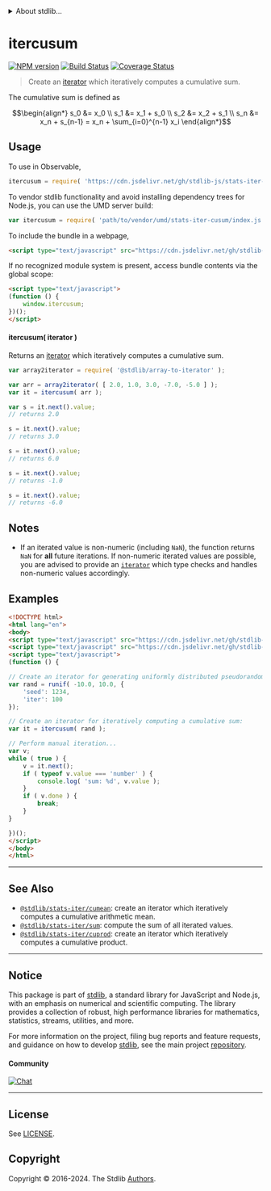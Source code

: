 <!--

@license Apache-2.0

Copyright (c) 2019 The Stdlib Authors.

Licensed under the Apache License, Version 2.0 (the "License");
you may not use this file except in compliance with the License.
You may obtain a copy of the License at

   http://www.apache.org/licenses/LICENSE-2.0

Unless required by applicable law or agreed to in writing, software
distributed under the License is distributed on an "AS IS" BASIS,
WITHOUT WARRANTIES OR CONDITIONS OF ANY KIND, either express or implied.
See the License for the specific language governing permissions and
limitations under the License.

-->


<details>
  <summary>
    About stdlib...
  </summary>
  <p>We believe in a future in which the web is a preferred environment for numerical computation. To help realize this future, we've built stdlib. stdlib is a standard library, with an emphasis on numerical and scientific computation, written in JavaScript (and C) for execution in browsers and in Node.js.</p>
  <p>The library is fully decomposable, being architected in such a way that you can swap out and mix and match APIs and functionality to cater to your exact preferences and use cases.</p>
  <p>When you use stdlib, you can be absolutely certain that you are using the most thorough, rigorous, well-written, studied, documented, tested, measured, and high-quality code out there.</p>
  <p>To join us in bringing numerical computing to the web, get started by checking us out on <a href="https://github.com/stdlib-js/stdlib">GitHub</a>, and please consider <a href="https://opencollective.com/stdlib">financially supporting stdlib</a>. We greatly appreciate your continued support!</p>
</details>

# itercusum

[![NPM version][npm-image]][npm-url] [![Build Status][test-image]][test-url] [![Coverage Status][coverage-image]][coverage-url] <!-- [![dependencies][dependencies-image]][dependencies-url] -->

> Create an [iterator][mdn-iterator-protocol] which iteratively computes a cumulative sum.

<section class="intro">

The cumulative sum is defined as

<!-- <equation class="equation" label="eq:cumulative_sum" align="center" raw="\begin{align*} s_0 &= x_0 \\ s_1 &= x_1 + s_0 \\ s_2 &= x_2 + s_1 \\ s_n &= x_n + s_{n-1} = x_n + \sum_{i=0}^{n-1} x_i \end{align*}" alt="Equation for the cumulative sum."> -->

```math
\begin{align*} s_0 &= x_0 \\ s_1 &= x_1 + s_0 \\ s_2 &= x_2 + s_1 \\ s_n &= x_n + s_{n-1} = x_n + \sum_{i=0}^{n-1} x_i \end{align*}
```

<!-- <div class="equation" align="center" data-raw-text="\begin{align*} s_0 &amp;= x_0 \\ s_1 &amp;= x_1 + s_0 \\ s_2 &amp;= x_2 + s_1 \\ s_n &amp;= x_n + s_{n-1} = x_n + \sum_{i=0}^{n-1} x_i \end{align*}" data-equation="eq:cumulative_sum">
    <img src="https://cdn.jsdelivr.net/gh/stdlib-js/stdlib@755a26b39bb6429f6d0b6dd8d13bd0bd1ec5ba35/lib/node_modules/@stdlib/stats/iter/cusum/docs/img/equation_cumulative_sum.svg" alt="Equation for the cumulative sum.">
    <br>
</div> -->

<!-- </equation> -->

</section>

<!-- /.intro -->

<!-- Package usage documentation. -->



<section class="usage">

## Usage

To use in Observable,

```javascript
itercusum = require( 'https://cdn.jsdelivr.net/gh/stdlib-js/stats-iter-cusum@umd/browser.js' )
```

To vendor stdlib functionality and avoid installing dependency trees for Node.js, you can use the UMD server build:

```javascript
var itercusum = require( 'path/to/vendor/umd/stats-iter-cusum/index.js' )
```

To include the bundle in a webpage,

```html
<script type="text/javascript" src="https://cdn.jsdelivr.net/gh/stdlib-js/stats-iter-cusum@umd/browser.js"></script>
```

If no recognized module system is present, access bundle contents via the global scope:

```html
<script type="text/javascript">
(function () {
    window.itercusum;
})();
</script>
```

#### itercusum( iterator )

Returns an [iterator][mdn-iterator-protocol] which iteratively computes a cumulative sum.

```javascript
var array2iterator = require( '@stdlib/array-to-iterator' );

var arr = array2iterator( [ 2.0, 1.0, 3.0, -7.0, -5.0 ] );
var it = itercusum( arr );

var s = it.next().value;
// returns 2.0

s = it.next().value;
// returns 3.0

s = it.next().value;
// returns 6.0

s = it.next().value;
// returns -1.0

s = it.next().value;
// returns -6.0
```

</section>

<!-- /.usage -->

<!-- Package usage notes. Make sure to keep an empty line after the `section` element and another before the `/section` close. -->

<section class="notes">

## Notes

-   If an iterated value is non-numeric (including `NaN`), the function returns `NaN` for **all** future iterations. If non-numeric iterated values are possible, you are advised to provide an [`iterator`][mdn-iterator-protocol] which type checks and handles non-numeric values accordingly.

</section>

<!-- /.notes -->

<!-- Package usage examples. -->

<section class="examples">

## Examples

<!-- eslint no-undef: "error" -->

```html
<!DOCTYPE html>
<html lang="en">
<body>
<script type="text/javascript" src="https://cdn.jsdelivr.net/gh/stdlib-js/random-iter-uniform@umd/browser.js"></script>
<script type="text/javascript" src="https://cdn.jsdelivr.net/gh/stdlib-js/stats-iter-cusum@umd/browser.js"></script>
<script type="text/javascript">
(function () {

// Create an iterator for generating uniformly distributed pseudorandom numbers:
var rand = runif( -10.0, 10.0, {
    'seed': 1234,
    'iter': 100
});

// Create an iterator for iteratively computing a cumulative sum:
var it = itercusum( rand );

// Perform manual iteration...
var v;
while ( true ) {
    v = it.next();
    if ( typeof v.value === 'number' ) {
        console.log( 'sum: %d', v.value );
    }
    if ( v.done ) {
        break;
    }
}

})();
</script>
</body>
</html>
```

</section>

<!-- /.examples -->

<!-- Section to include cited references. If references are included, add a horizontal rule *before* the section. Make sure to keep an empty line after the `section` element and another before the `/section` close. -->

<section class="references">

</section>

<!-- /.references -->

<!-- Section for related `stdlib` packages. Do not manually edit this section, as it is automatically populated. -->

<section class="related">

* * *

## See Also

-   <span class="package-name">[`@stdlib/stats-iter/cumean`][@stdlib/stats/iter/cumean]</span><span class="delimiter">: </span><span class="description">create an iterator which iteratively computes a cumulative arithmetic mean.</span>
-   <span class="package-name">[`@stdlib/stats-iter/sum`][@stdlib/stats/iter/sum]</span><span class="delimiter">: </span><span class="description">compute the sum of all iterated values.</span>
-   <span class="package-name">[`@stdlib/stats-iter/cuprod`][@stdlib/stats/iter/cuprod]</span><span class="delimiter">: </span><span class="description">create an iterator which iteratively computes a cumulative product.</span>

</section>

<!-- /.related -->

<!-- Section for all links. Make sure to keep an empty line after the `section` element and another before the `/section` close. -->


<section class="main-repo" >

* * *

## Notice

This package is part of [stdlib][stdlib], a standard library for JavaScript and Node.js, with an emphasis on numerical and scientific computing. The library provides a collection of robust, high performance libraries for mathematics, statistics, streams, utilities, and more.

For more information on the project, filing bug reports and feature requests, and guidance on how to develop [stdlib][stdlib], see the main project [repository][stdlib].

#### Community

[![Chat][chat-image]][chat-url]

---

## License

See [LICENSE][stdlib-license].


## Copyright

Copyright &copy; 2016-2024. The Stdlib [Authors][stdlib-authors].

</section>

<!-- /.stdlib -->

<!-- Section for all links. Make sure to keep an empty line after the `section` element and another before the `/section` close. -->

<section class="links">

[npm-image]: http://img.shields.io/npm/v/@stdlib/stats-iter-cusum.svg
[npm-url]: https://npmjs.org/package/@stdlib/stats-iter-cusum

[test-image]: https://github.com/stdlib-js/stats-iter-cusum/actions/workflows/test.yml/badge.svg?branch=main
[test-url]: https://github.com/stdlib-js/stats-iter-cusum/actions/workflows/test.yml?query=branch:main

[coverage-image]: https://img.shields.io/codecov/c/github/stdlib-js/stats-iter-cusum/main.svg
[coverage-url]: https://codecov.io/github/stdlib-js/stats-iter-cusum?branch=main

<!--

[dependencies-image]: https://img.shields.io/david/stdlib-js/stats-iter-cusum.svg
[dependencies-url]: https://david-dm.org/stdlib-js/stats-iter-cusum/main

-->

[chat-image]: https://img.shields.io/gitter/room/stdlib-js/stdlib.svg
[chat-url]: https://app.gitter.im/#/room/#stdlib-js_stdlib:gitter.im

[stdlib]: https://github.com/stdlib-js/stdlib

[stdlib-authors]: https://github.com/stdlib-js/stdlib/graphs/contributors

[umd]: https://github.com/umdjs/umd
[es-module]: https://developer.mozilla.org/en-US/docs/Web/JavaScript/Guide/Modules

[deno-url]: https://github.com/stdlib-js/stats-iter-cusum/tree/deno
[deno-readme]: https://github.com/stdlib-js/stats-iter-cusum/blob/deno/README.md
[umd-url]: https://github.com/stdlib-js/stats-iter-cusum/tree/umd
[umd-readme]: https://github.com/stdlib-js/stats-iter-cusum/blob/umd/README.md
[esm-url]: https://github.com/stdlib-js/stats-iter-cusum/tree/esm
[esm-readme]: https://github.com/stdlib-js/stats-iter-cusum/blob/esm/README.md
[branches-url]: https://github.com/stdlib-js/stats-iter-cusum/blob/main/branches.md

[stdlib-license]: https://raw.githubusercontent.com/stdlib-js/stats-iter-cusum/main/LICENSE

[mdn-iterator-protocol]: https://developer.mozilla.org/en-US/docs/Web/JavaScript/Reference/Iteration_protocols#The_iterator_protocol

<!-- <related-links> -->

[@stdlib/stats/iter/cumean]: https://github.com/stdlib-js/stats-iter-cumean/tree/umd

[@stdlib/stats/iter/sum]: https://github.com/stdlib-js/stats-iter-sum/tree/umd

[@stdlib/stats/iter/cuprod]: https://github.com/stdlib-js/stats-iter-cuprod/tree/umd

<!-- </related-links> -->

</section>

<!-- /.links -->
